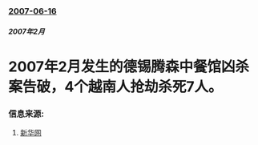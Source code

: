 ### [2007-06-16](/news/2007/06/16/index.md)

##### 2007年2月
# 2007年2月发生的德锡腾森中餐馆凶杀案告破，4个越南人抢劫杀死7人。




### 信息来源:

1. [新华网](http://news.xinhuanet.com/overseas/2007-06/18/content_6255301.htm)
